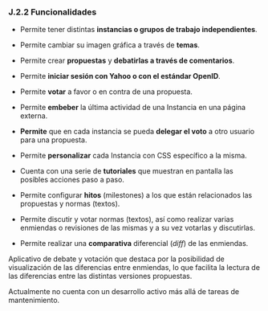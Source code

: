 ### J.2.2 Funcionalidades

* Permite tener distintas **instancias o grupos de trabajo independientes**.

* Permite cambiar su imagen gráfica a través de **temas**.

* Permite crear **propuestas** y **debatirlas a través de comentarios**.

* Permite **iniciar sesión con Yahoo o con el estándar OpenID**.

* Permite **votar** a favor o en contra de una propuesta.

* Permite **embeber** la última actividad de una Instancia en una página externa.

* **Permite** que en cada instancia se pueda **delegar el voto** a otro usuario para una propuesta.

* Permite **personalizar** cada Instancia con CSS específico a la misma.

* Cuenta con una serie de **tutoriales** que muestran en pantalla las posibles acciones paso a paso.

* Permite configurar **hitos** \(milestones\) a los que están relacionados las propuestas y normas \(textos\).

* Permite discutir y votar normas \(textos\), así como realizar varias enmiendas o revisiones de las mismas y a su vez votarlas y discutirlas.

* Permite realizar una **comparativa** diferencial \(_diff_\) de las enmiendas.

Aplicativo de debate y votación que destaca por la posibilidad de visualización de las diferencias entre enmiendas, lo que facilita la lectura de las diferencias entre las distintas versiones propuestas.

Actualmente no cuenta con un desarrollo activo más allá de tareas de mantenimiento.

